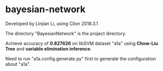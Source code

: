 # bayesian-network

Developed by Linjian Li, using Clion 2018.3.1

The directory "BayesianNetwork" is the project directory.

Achieve accuracy of **0.827626** on libSVM dataset "a1a" using **Chow-Liu Tree** and **variable elimination inference**.

Need to run "a1a.config.generate.py" first to generate the configuration about "a1a".
